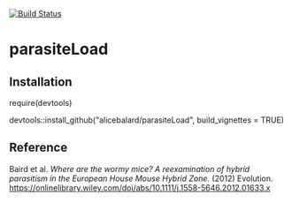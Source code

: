 [![Build Status](https://travis-ci.org/alicebalard/parasiteLoad.svg?branch=master)](https://travis-ci.org/alicebalard/parasiteLoad)

# parasiteLoad

## Installation

require(devtools)

devtools::install_github("alicebalard/parasiteLoad", build_vignettes = TRUE)

## Reference

Baird et al. _Where are the wormy mice? A reexamination of hybrid parasitism in the European House Mouse Hybrid Zone._ (2012) Evolution.
https://onlinelibrary.wiley.com/doi/abs/10.1111/j.1558-5646.2012.01633.x
